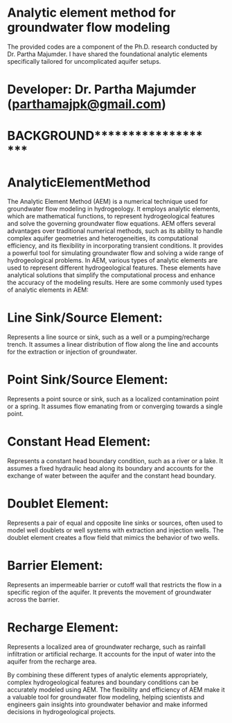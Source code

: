 
# Analytic element method for groundwater flow modeling
The provided codes are a component of the Ph.D. research conducted by Dr. Partha Majumder. I have shared the foundational analytic elements specifically tailored for uncomplicated aquifer setups.

# Developer: Dr. Partha Majumder (parthamajpk@gmail.com)



# ********************************************************BACKGROUND***************************************************************************

# AnalyticElementMethod
The Analytic Element Method (AEM) is a numerical technique used for groundwater flow modeling in hydrogeology. It employs analytic elements, which are mathematical functions, to represent hydrogeological features and solve the governing groundwater flow equations. 
AEM offers several advantages over traditional numerical methods, such as its ability to handle complex aquifer geometries and heterogeneities, its computational efficiency, and its flexibility in incorporating transient conditions. It provides a powerful tool for simulating groundwater flow and solving a wide range of hydrogeological problems. In AEM, various types of analytic elements are used to represent different hydrogeological features. These elements have analytical solutions that simplify the computational process and enhance the accuracy of the modeling results. Here are some commonly used types of analytic elements in AEM:

# Line Sink/Source Element:
  Represents a line source or sink, such as a well or a pumping/recharge trench. It assumes a linear distribution of flow along the line and accounts for the extraction or injection of groundwater.

# Point Sink/Source Element:
  Represents a point source or sink, such as a localized contamination point or a spring. It assumes flow emanating from or converging towards a single point.

# Constant Head Element: 
 Represents a constant head boundary condition, such as a river or a lake. It assumes a fixed hydraulic head along its boundary and accounts for the exchange of water between the aquifer and the constant head boundary.

# Doublet Element: 
  Represents a pair of equal and opposite line sinks or sources, often used to model well doublets or well systems with extraction and injection wells. The doublet element creates a flow field that mimics the behavior of two wells.

# Barrier Element: 
Represents an impermeable barrier or cutoff wall that restricts the flow in a specific region of the aquifer. It prevents the movement of groundwater across the barrier.

# Recharge Element:
Represents a localized area of groundwater recharge, such as rainfall infiltration or artificial recharge. It accounts for the input of water into the aquifer from the recharge area.

By combining these different types of analytic elements appropriately, complex hydrogeological features and boundary conditions can be accurately modeled using AEM. The flexibility and efficiency of AEM make it a valuable tool for groundwater flow modeling, helping scientists and engineers gain insights into groundwater behavior and make informed decisions in hydrogeological projects.






